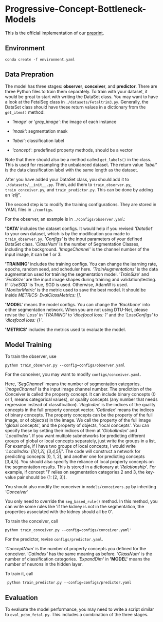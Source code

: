 # Progressive-Concept-Bottleneck-Models
This is the official implementation of our [preprint](https://arxiv.org/pdf/2211.10630). 

## Environment
```
conda create -f environment.yaml
```

## Data Prepration
The model has three stages: **observer**, **conceiver**, and **predictor**. There are three Python files to train them separately. To train with your dataset, it would be great to start with writing the DataSet class. You may want to have a look at the FetalSeg class in `./datasets/Fetaltrim3.py`. Generally, the DataSet class should have these return values in a dictionary from the `​get_item()` method: 

- *'image'* or *'gray_image'*: the image of each instance

- *'mask'*: segmentation mask

- *'label'*: classification label

- *'concept'*: predefined property methods, should be a vector

Note that there should also be a method called `get​_labels()` in the class. This is used for resampling the unbalanced dataset. The return value *'label'* is the data classification label with the same length as the dataset. 

After you have added your DataSet class, you should add it to `./datasets/__init__.py`. Then, add them to `train_observer.py`, `train_conceiver.py`, and `train_predictor.py`.  This can be done by adding an *'elif'*.

 

The second step is to modify the training configurations. They are stored in YAML files in `./configs`.   

For the observer, an example is in `./configs/observer.yaml`:

**'DATA'** includes the dataset configs. It would help if you revised *'DataSet'* to your own dataset, which is by the modification you made to `train_observer.py`. *'Configs'* is the input parameters of your defined DataSet class. *'ClassNum'* is the number of Segmentation Classes, including the background. *'ImageChannel'* is the channel number of the input image, it can be 1 or 3. 

**'TRAINING'** includes the training configs. You can change the learning rate, epochs, random seed, and scheduler here. *'TrainAugmentations'* is the data augmentation used for training the segmentation model. *'TrainSize'* and *'EvalSize'* are the input image shapes during training and validation/testing. If *'UseSGD'* is True, SGD is used. Otherwise, AdamW is used. *'MonitorMetric'* is the metric used to save the best model. It should be inside *METRICS: EvalClassMetrics: []*. 

**'MODEL'** means the model configs. You can change the *'Backbone'* into either segmentation network. When you are not using DTU-Net, please revise the *'Loss'* in *'TRAINING'* to *'dicefocal loss: 1'* and the *'LossConfigs'* to *'dicefocal loss: {}'*. 

**'METRICS'** includes the metrics used to evaluate the model.


## Model Training

To train the observer, use

```
python train_observer.py --config=configs/observer.yaml
```

For the conceiver, you may want to modify `configs/conceiver.yaml`. 

Here, *'SegChannel'* means the number of segmentation categories. *'ImageChannel'* is the input image channel number. The prediction of the Conceiver is called the property concept. It can include binary concepts (0 or 1, means categorical values), or quality concepts (any number that needs regression instead of classification). *'RegIndex'* is the indices of the quality concepts in the full property concept vector. *'CatIndex'* means the indices of binary concepts. The property concepts can be the property of the full image, or of object(s) in the image. We call the property of the full image 'global concepts', and the property of objects, 'local concepts'. You can specify these by setting their indices of them at *'GlobalIndex'* and *'LocalIndex'*. If you want multiple subnetworks for predicting different groups of global or local concepts separately, just write the groups in a list. For example, if I have two groups of local concepts, I would write *'LocalIndex: [[0,1,2], [3,4,5]]'*. The code will construct a network for predicting concepts [0, 1, 2], and another one for predicting concepts [3,4,5]. You should also specify the reliance of local property concepts on the segmentation results. This is stored in a dictionary at *'Relationship'*. For example, if concept '1' relies on segmentation categories 2 and 3, the key-value pair should be {1: [2, 3]}. 

You should also modify the conceiver in `models/conceivers.py` by inheriting *'Conceiver'*

You only need to override the `seg_based_rule()` method. In this method, you can write some rules like 'if the kidney is not in the segmentation, the properties associated with the kidney should all be 0'.   

To train the conceiver, call 

```
python train_conceiver.py --config=configs/conceiver.yaml' 
```
 

For the predictor, revise `configs/predictor.yaml`. 

*'ConceptNum'* is the number of property concepts you defined for the conceiver. *'CatIndex'* has the same meaning as before. *'ClassNum'* is the number of classification categories. *'ExpandDim'* in **'MODEL'** means the number of neurons in the hidden layer.

 

To train it, call 

```
 python train_predictor.py --config=configs/predictor.yaml
 ```
 

 ## Evaluation

To evaluate the model performance, you may need to write a script similar to `eval_pcbm_fetal.py`. This includes a combination of the three stages. 